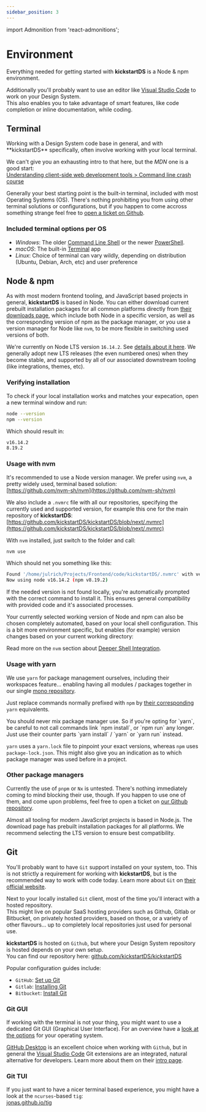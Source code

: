 ```yaml
---
sidebar_position: 3
---
```


import Admonition from 'react-admonitions';

# Environment

Everything needed for getting started with **kickstartDS** is a Node & npm environment.

Additionally you'll probably want to use an editor like [Visual Studio Code](https://code.visualstudio.com/) to work on your Design System.  
This also enables you to take advantage of smart features, like code completion or inline documentation, while coding.

## Terminal

<Admonition type="tip" title="Working with the terminal">
  Working with a Design System code base in general, and with **kickstartDS** specifically, often involve working with your local terminal.

We can't give you an exhausting intro to that here, but the _MDN_ one is a good start:  
 [Understanding client-side web development tools > Command line crash course](https://developer.mozilla.org/en-US/docs/Learn/Tools_and_testing/Understanding_client-side_tools/Command_line)
</Admonition>

Generally your best starting point is the built-in terminal, included with most Operating Systems (OS). There's nothing prohibiting you from using other terminal solutions or configurations, but if you happen to come accross something strange feel free to [open a ticket on Github](https://github.com/kickstartDS/kickstartDS/issues/new/choose).

### Included terminal options per OS

- _Windows_: The older [Command Line Shell](https://learn.microsoft.com/en-us/windows-server/administration/windows-commands/windows-commands) or the newer [PowerShell](https://learn.microsoft.com/en-us/powershell/scripting/overview?view=powershell-7.2).
- _macOS_: The built-in [Terminal](https://support.apple.com/guide/terminal/open-or-quit-terminal-apd5265185d-f365-44cb-8b09-71a064a42125/mac) app
- _Linux_: Choice of terminal can vary wildly, depending on distribution (Ubuntu, Debian, Arch, etc) and user preference

## Node & npm

As with most modern frontend tooling, and JavaScript based projects in general, **kickstartDS** is based in Node. You can either download current prebuilt installation packages for all common platforms directly from [their downloads page](https://nodejs.org/en/download/), which include both Node in a specific version, as well as the corresponding version of npm as the package manager, or you use a version manager for Node like `nvm`, to be more flexible in switching used versions of both.

We're currently on Node LTS version `16.14.2`. See [details about it here](https://nodejs.org/en/blog/release/v16.14.2/). We generally adopt new LTS releases (the even numbered ones) when they become stable, and supported by all of our associated downstream tooling (like integrations, themes, etc).

### Verifying installation

To check if your local installation works and matches your expecation, open a new terminal window and run:

```bash
node --version
npm --version
```

Which should result in:

```bash
v16.14.2
8.19.2
```

### Usage with nvm

It's recommended to use a Node version manager. We prefer using `nvm`, a pretty widely used, terminal based solution:  
[https://github.com/nvm-sh/nvm](https://github.com/nvm-sh/nvm)

We also include a `.nvmrc` file with all our repositories, specifying the currently used and supported version, for example this one for the main repository of **kickstartDS**:  
[https://github.com/kickstartDS/kickstartDS/blob/next/.nvmrc](https://github.com/kickstartDS/kickstartDS/blob/next/.nvmrc)

With `nvm` installed, just switch to the folder and call:

```bash
nvm use
```

Which should net you something like this:

```bash
Found '/home/julrich/Projects/Frontend/code/kickstartDS/.nvmrc' with version <16.14>
Now using node v16.14.2 (npm v8.19.2)
```

If the needed version is not found locally, you're automatically prompted with the correct command to install it. This ensures general compatibility with provided code and it's associated processes.

<Admonition type="tip" title="Automatic Node version change">
  Your currently selected working version of Node and npm can also be chosen completely automated, based on your local shell configuration. This is a bit more environment specific, but enables (for example) version changes based on your current working directory:

Read more on the `nvm` section about [Deeper Shell Integration](https://github.com/nvm-sh/nvm#deeper-shell-integration).
</Admonition>

### Usage with yarn

We use `yarn` for package management ourselves, including their workspaces feature... enabling having all modules / packages together in our single [mono repository](https://github.com/kickstartDS/kickstartDS).

Just replace commands normally prefixed with `npm` by [their corresponding](https://classic.yarnpkg.com/lang/en/docs/migrating-from-npm/) `yarn` equivalents.

<Admonition type="warning" title="Only ever use one package manager">
  You should never mix package manager use. So if you're opting for `yarn`, be careful to not call commands link `npm install`, or `npm run` any longer. Just use their counter parts `yarn install` / `yarn` or `yarn run` instead.

`yarn` uses a `yarn.lock` file to pinpoint your exact versions, whereas `npm` uses `package-lock.json`. This might also give you an indication as to which package manager was used before in a project.
</Admonition>

### Other package managers

Currently the use of `pnpm` or `Nx` is untested. There's nothing immediately coming to mind blocking their use, though. If you happen to use one of them, and come upon problems, feel free to open a ticket on [our Github repository](https://github.com/kickstartDS/kickstartDS/issues/new/choose).

Almost all tooling for modern JavaScript projects is based in Node.js. The download page has prebuilt installation packages for all platforms. We recommend selecting the LTS version to ensure best compatibility.

## Git

You'll probably want to have `Git` support installed on your system, too. This is not strictly a requirement for working with **kickstartDS**, but is the recommended way to work with code today. Learn more about `Git` on [their official website](https://git-scm.com/).

Next to your locally installed `Git` client, most of the time you'll interact with a hosted repository.  
This might live on popular SaaS hosting providers such as Github, Gitlab or Bitbucket, on privately hosted providers, based on those, or a variety of other flavours... up to completely local repositories just used for personal use.

**kickstartDS** is hosted on `Github`, but where your Design System repository is hosted depends on your own setup.  
You can find our repository here: [github.com/kickstartDS/kickstartDS](https://github.com/kickstartDS/kickstartDS)

Popular configuration guides include:

- `GitHub`: [Set up Git](https://docs.github.com/en/get-started/quickstart/set-up-git)
- `Gitlab`: [Installing Git](https://docs.gitlab.com/ee/topics/git/how_to_install_git/)
- `Bitbucket`: [Install Git](https://www.atlassian.com/git/tutorials/install-git)

### Git GUI

If working with the terminal is not your thing, you might want to use a dedicated Git GUI (Graphical User Interface). For an overview have a [look at the options](https://git-scm.com/downloads/guis/) for your operating system.

[GitHub Desktop](https://desktop.github.com/) is an excellent choice when working with `Github`, but in general the [Visual Studio Code](https://code.visualstudio.com/) Git extensions are an integrated, natural alternative for developers. Learn more about them on their [intro page](https://code.visualstudio.com/docs/sourcecontrol/overview).

### Git TUI

If you just want to have a nicer terminal based experience, you might have a look at the `ncurses`-based `tig`:  
[jonas.github.io/tig](https://jonas.github.io/tig/)
